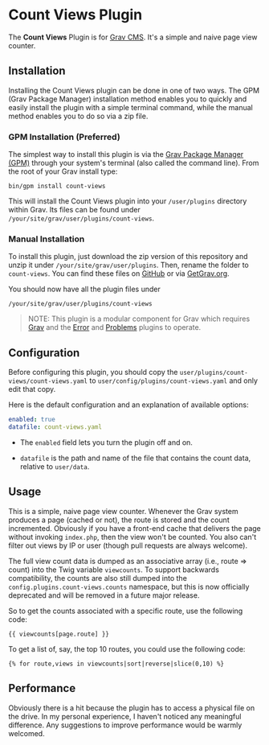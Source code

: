 # Count Views Plugin

The **Count Views** Plugin is for [Grav CMS](http://github.com/getgrav/grav). It's a simple and naive page view counter.

## Installation

Installing the Count Views plugin can be done in one of two ways. The GPM (Grav Package Manager) installation method enables you to quickly and easily install the plugin with a simple terminal command, while the manual method enables you to do so via a zip file.

### GPM Installation (Preferred)

The simplest way to install this plugin is via the [Grav Package Manager (GPM)](http://learn.getgrav.org/advanced/grav-gpm) through your system's terminal (also called the command line).  From the root of your Grav install type:

    bin/gpm install count-views

This will install the Count Views plugin into your `/user/plugins` directory within Grav. Its files can be found under `/your/site/grav/user/plugins/count-views`.

### Manual Installation

To install this plugin, just download the zip version of this repository and unzip it under `/your/site/grav/user/plugins`. Then, rename the folder to `count-views`. You can find these files on [GitHub](https://github.com/aaron-dalton/grav-plugin-count-views) or via [GetGrav.org](http://getgrav.org/downloads/plugins#extras).

You should now have all the plugin files under

    /your/site/grav/user/plugins/count-views
	
> NOTE: This plugin is a modular component for Grav which requires [Grav](http://github.com/getgrav/grav) and the [Error](https://github.com/getgrav/grav-plugin-error) and [Problems](https://github.com/getgrav/grav-plugin-problems) plugins to operate.

## Configuration

Before configuring this plugin, you should copy the `user/plugins/count-views/count-views.yaml` to `user/config/plugins/count-views.yaml` and only edit that copy.

Here is the default configuration and an explanation of available options:

```yaml
enabled: true
datafile: count-views.yaml
```

  * The `enabled` field lets you turn the plugin off and on.

  * `datafile` is the path and name of the file that contains the count data, relative to `user/data`.

## Usage

This is a simple, naive page view counter. Whenever the Grav system produces a page (cached or not), the route is stored and the count incremented. Obviously if you have a front-end cache that delivers the page without invoking `index.php`, then the view won't be counted. You also can't filter out views by IP or user (though pull requests are always welcome).

The full view count data is dumped as an associative array (i.e., route => count) into the Twig variable `viewcounts`. To support backwards compatibility, the counts are also still dumped into the `config.plugins.count-views.counts` namespace, but this is now officially deprecated and will be removed in a future major release.

So to get the counts associated with a specific route, use the following code:

`{{ viewcounts[page.route] }}`

To get a list of, say, the top 10 routes, you could use the following code:

`{% for route,views in viewcounts|sort|reverse|slice(0,10) %}`

## Performance

Obviously there is a hit because the plugin has to access a physical file on the drive. In my personal experience, I haven't noticed any meaningful difference. Any suggestions to improve performance would be warmly welcomed.
